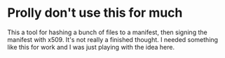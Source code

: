 # Prolly don't use this for much

This a tool for hashing a bunch of files to a manifest, then signing the
manifest with x509. It's not really a finished thought. I needed something like
this for work and I was just playing with the idea here.
